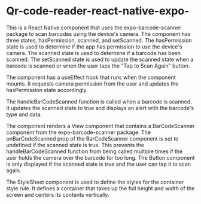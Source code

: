 # Qr-code-reader-react-native-expo-

This is a React Native component that uses the expo-barcode-scanner package to scan barcodes using the device's camera. The component has three states, hasPermission, scanned, and setScanned. The hasPermission state is used to determine if the app has permission to use the device's camera. The scanned state is used to determine if a barcode has been scanned. The setScanned state is used to update the scanned state when a barcode is scanned or when the user taps the "Tap to Scan Again" button.

The component has a useEffect hook that runs when the component mounts. It requests camera permission from the user and updates the hasPermission state accordingly.

The handleBarCodeScanned function is called when a barcode is scanned. It updates the scanned state to true and displays an alert with the barcode's type and data.

The component renders a View component that contains a BarCodeScanner component from the expo-barcode-scanner package. The onBarCodeScanned prop of the BarCodeScanner component is set to undefined if the scanned state is true. This prevents the handleBarCodeScanned function from being called multiple times if the user holds the camera over the barcode for too long. The Button component is only displayed if the scanned state is true and the user can tap it to scan again.

The StyleSheet component is used to define the styles for the container style rule. It defines a container that takes up the full height and width of the screen and centers its contents vertically. 
